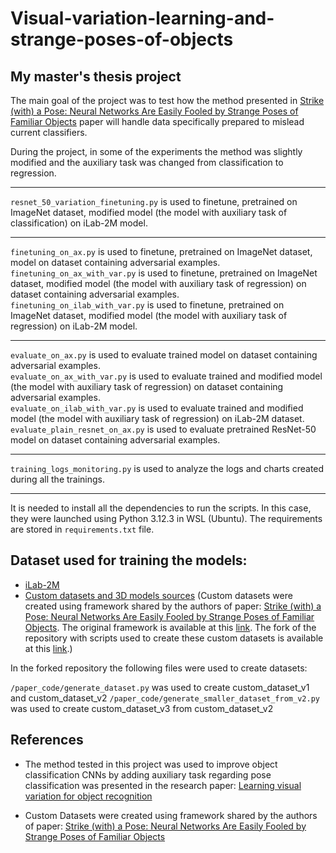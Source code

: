 # Visual-variation-learning-and-strange-poses-of-objects
## My master's thesis project
The main goal of the project was to test how the method presented in [Strike (with) a Pose: Neural Networks Are Easily Fooled by Strange Poses of Familiar Objects](https://doi.org/10.48550/arXiv.1811.11553) paper will handle data specifically prepared to mislead current classifiers.

During the project, in some of the experiments the method was slightly modified and the auxiliary task was changed from classification to regression.

---

`resnet_50_variation_finetuning.py` is used to finetune, pretrained on ImageNet dataset, modified model (the model with auxiliary task of classification) on iLab-2M model.

---

`finetuning_on_ax.py` is used to finetune, pretrained on ImageNet dataset, model on dataset containing adversarial examples.
<br>`finetuning_on_ax_with_var.py` is used to finetune, pretrained on ImageNet dataset, modified model (the model with auxiliary task of regression) on dataset containing adversarial examples.
<br>`finetuning_on_ilab_with_var.py` is used to finetune, pretrained on ImageNet dataset, modified model (the model with auxiliary task of regression) on iLab-2M model.

---

`evaluate_on_ax.py` is used to evaluate trained model on dataset containing adversarial examples.
<br>`evaluate_on_ax_with_var.py` is used to evaluate trained and modified model (the model with auxiliary task of regression) on dataset containing adversarial examples.
<br>`evaluate_on_ilab_with_var.py` is used to evaluate trained and modified model (the model with auxiliary task of regression) on iLab-2M dataset.
<br>`evaluate_plain_resnet_on_ax.py` is used to evaluate pretrained ResNet-50 model on dataset containing adversarial examples.

---

`training_logs_monitoring.py` is used to analyze the logs and charts created during all the trainings.

---
It is needed to install all the dependencies to run the scripts. 
In this case, they were launched using Python 3.12.3 in WSL (Ubuntu). The requirements are stored in `requirements.txt` file.

## Dataset used for training the models:
- [iLab-2M](https://bmobear.github.io/assets/pdf/iLab2M.pdf)
- [Custom datasets and 3D models sources](https://drive.google.com/drive/folders/1AQ8Ah7PeXPko_jcfMnH8_oJqKmiSjevt?usp=sharing) 
(Custom datasets were created using framework shared by the authors of paper: [Strike (with) a Pose: Neural Networks Are Easily Fooled by Strange Poses of Familiar Objects](https://doi.org/10.48550/arXiv.1811.11553). The original framework is available at this [link](https://github.com/airalcorn2/strike-with-a-pose). The fork of the repository with scripts used to create these custom datasets is available at this [link](https://github.com/bartSzczepaniec/strike-with-a-pose-modified).)

In the forked repository the following files were used to create datasets:

`/paper_code/generate_dataset.py` was used to create custom_dataset_v1 and custom_dataset_v2
`/paper_code/generate_smaller_dataset_from_v2.py` was used to create custom_dataset_v3 from custom_dataset_v2



## References
- The method tested in this project was used to improve object classification CNNs by adding auxiliary task regarding pose classification was presented in the research paper: [Learning visual variation for object recognition](https://doi.org/10.1016/j.imavis.2020.103912)

- Custom Datasets were created using framework shared by the authors of paper: [Strike (with) a Pose: Neural Networks Are Easily Fooled by Strange Poses of Familiar Objects](https://doi.org/10.48550/arXiv.1811.11553)

